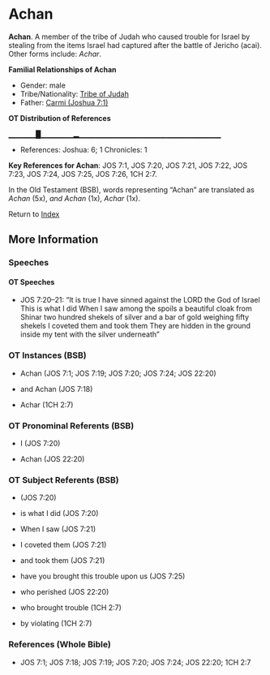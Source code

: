 # Achan
**Achan**. 
A member of the tribe of Judah who caused trouble for Israel by stealing from the items Israel had captured after the battle of Jericho (acai). 
Other forms include: 
*Achar*. 




**Familial Relationships of Achan**


* Gender: male
* Tribe/Nationality: [Tribe of Judah](../../../groups/md/acai/Judah.md)
* Father: [Carmi (Joshua  7:1)](Carmi.3.md)


**OT Distribution of References**

▁▁▁▁▁█▁▁▁▁▁▁▂▁▁▁▁▁▁▁▁▁▁▁▁▁▁▁▁▁▁▁▁▁▁▁▁▁▁
* References: Joshua: 6; 1 Chronicles: 1



**Key References for Achan**: 
JOS 7:1, JOS 7:20, JOS 7:21, JOS 7:22, JOS 7:23, JOS 7:24, JOS 7:25, JOS 7:26, 1CH 2:7. 


In the Old Testament (BSB), words representing “Achan” are translated as 
*Achan* (5x), *and Achan* (1x), *Achar* (1x). 




Return to [Index](00-Index.md)

## More Information

### Speeches

#### OT Speeches

* JOS 7:20–21: “It is true I have sinned against the LORD the God of Israel This is what I did When I saw among the spoils a beautiful cloak from Shinar two hundred shekels of silver and a bar of gold weighing fifty shekels I coveted them and took them They are hidden in the ground inside my tent with the silver underneath”

### OT Instances (BSB)

* Achan (JOS 7:1; JOS 7:19; JOS 7:20; JOS 7:24; JOS 22:20)

* and Achan (JOS 7:18)

* Achar (1CH 2:7)



### OT Pronominal Referents (BSB)

* I (JOS 7:20)

* Achan (JOS 22:20)



### OT Subject Referents (BSB)

*  (JOS 7:20)

* is what I did (JOS 7:20)

* When I saw (JOS 7:21)

* I coveted them (JOS 7:21)

* and took them (JOS 7:21)

* have you brought this trouble upon us (JOS 7:25)

* who perished (JOS 22:20)

* who brought trouble (1CH 2:7)

* by violating (1CH 2:7)



### References (Whole Bible)

* JOS 7:1; JOS 7:18; JOS 7:19; JOS 7:20; JOS 7:24; JOS 22:20; 1CH 2:7



